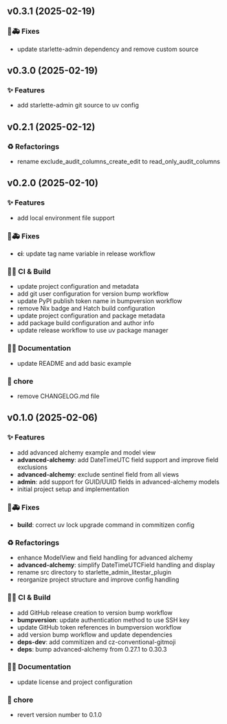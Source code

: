 ## v0.3.1 (2025-02-19)

### 🐛🚑️ Fixes

- update starlette-admin dependency and remove custom source

## v0.3.0 (2025-02-19)

### ✨ Features

- add starlette-admin git source to uv config

## v0.2.1 (2025-02-12)

### ♻️ Refactorings

- rename exclude_audit_columns_create_edit to read_only_audit_columns

## v0.2.0 (2025-02-10)

### ✨ Features

- add local environment file support

### 🐛🚑️ Fixes

- **ci**: update tag name variable in release workflow

### 💚👷 CI & Build

- update project configuration and metadata
- add git user configuration for version bump workflow
- update PyPI publish token name in bumpversion workflow
- remove Nix badge and Hatch build configuration
- update project configuration and package metadata
- add package build configuration and author info
- update release workflow to use uv package manager

### 📝💡 Documentation

- update README and add basic example

### 🧹 chore

- remove CHANGELOG.md file

## v0.1.0 (2025-02-06)

### ✨ Features

- add advanced alchemy example and model view
- **advanced-alchemy**: add DateTimeUTC field support and improve field exclusions
- **advanced-alchemy**: exclude sentinel field from all views
- **admin**: add support for GUID/UUID fields in advanced-alchemy models
- initial project setup and implementation

### 🐛🚑️ Fixes

- **build**: correct uv lock upgrade command in commitizen config

### ♻️ Refactorings

- enhance ModelView and field handling for advanced alchemy
- **advanced-alchemy**: simplify DateTimeUTCField handling and display
- rename src directory to starlette_admin_litestar_plugin
- reorganize project structure and improve config handling

### 💚👷 CI & Build

- add GitHub release creation to version bump workflow
- **bumpversion**: update authentication method to use SSH key
- update GitHub token references in bumpversion workflow
- add version bump workflow and update dependencies
- **deps-dev**: add commitizen and cz-conventional-gitmoji
- **deps**: bump advanced-alchemy from 0.27.1 to 0.30.3

### 📝💡 Documentation

- update license and project configuration

### 🧹 chore

- revert version number to 0.1.0
